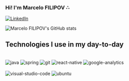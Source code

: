### Hi! I'm Marcelo FILIPOV ∴

[![LinkedIn](https://img.shields.io/badge/LinkedIn-0077B5?style=for-the-badge&logo=linkedin&logoColor=white)](https://www.linkedin.com/in/marcelo-filipov-mba-a902b49/)

![Marcelo FILIPOV's GitHub stats](https://github-readme-stats.vercel.app/api?username=marcelofilipov&theme=graywhite&show_icons=true)

## Technologies I use in my day-to-day

<div style="display: inline_block"><br>
    <img align="center" alt="java" src="https://img.shields.io/badge/Java-ED8B00?style=for-the-badge&logo=java&logoColor=white" />
    <img align="center" alt="spring" src="https://img.shields.io/badge/Spring-6DB33F?style=for-the-badge&logo=spring&logoColor=white" />
    <img align="center" alt="git" src="https://img.shields.io/badge/GIT-E44C30?style=for-the-badge&logo=git&logoColor=white" />
    <img align="center" alt="react-native" src="https://img.shields.io/badge/React_Native-20232A?style=for-the-badge&logo=react&logoColor=61DAFB" />
    <img align="center" alt="google-analytics" src="https://img.shields.io/badge/Google%20Analytics-E37400?style=for-the-badge&logo=google%20analytics&logoColor=white" />
<div style="display: inline_block"><br>    
    <img align="center" alt="visual-studio-code" src="https://img.shields.io/badge/Visual_Studio_Code-0078D4?style=for-the-badge&logo=visual%20studio%20code&logoColor=white" />
    <img align="center" alt="ubuntu" src="https://img.shields.io/badge/Ubuntu-E95420?style=for-the-badge&logo=ubuntu&logoColor=white" />
</div>
